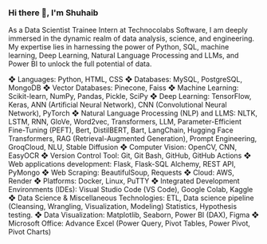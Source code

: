 ### Hi there 👋, I'm Shuhaib

As a Data Scientist Trainee Intern at Technocolabs Software, I am deeply immersed in the dynamic realm of data analysis, science, and engineering. My expertise lies in harnessing the power of Python, SQL, machine learning, Deep Learning, Natural Language Processing and LLMs, and Power BI to unlock the full potential of data. 

❖ Languages: Python, HTML, CSS
❖ Databases: MySQL, PostgreSQL, MongoDB
❖ Vector Databases: Pinecone, Faiss
❖ Machine Learning: Scikit-learn, NumPy, Pandas, Pickle, SciPy
❖ Deep Learning: TensorFlow, Keras, ANN (Artificial Neural Network), CNN (Convolutional Neural Network), PyTorch
❖ Natural Language Processing (NLP) and LLMS: NLTK, LSTM, RNN, GloVe, Word2vec, Transformers, LLM,
Parameter-Efficient Fine-Tuning (PEFT), Bert, DistilBERT, Bart, LangChain, Hugging Face Transformers, RAG
(Retrieval-Augmented Generation), Prompt Engineering, GroqCloud, NLU, Stable Diffusion
❖ Computer Vision: OpenCV, CNN, EasyOCR
❖ Version Control Tool: Git, Git Bash, GitHub, GitHub Actions
❖ Web applications development: Flask, Flask-SQL Alchemy, REST API, PyMongo
❖ Web Scraping: BeautifulSoup, Requests
❖ Cloud: AWS, Render
❖ Platforms: Docker, Linux, PuTTY
❖ Integrated Development Environments (IDEs): Visual Studio Code (VS Code), Google Colab, Kaggle
❖ Data Science & Miscellaneous Technologies: ETL, Data science pipeline (Cleansing, Wrangling,
Visualization, Modeling) Statistics, Hypothesis testing.
❖ Data Visualization: Matplotlib, Seaborn, Power BI (DAX), Figma
❖ Microsoft Office: Advance Excel (Power Query, Pivot Tables, Power Pivot, Pivot Charts)





